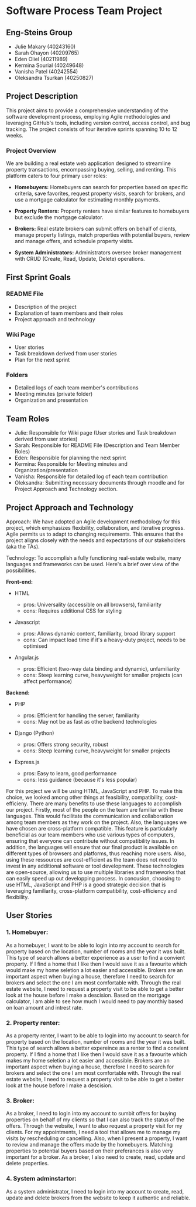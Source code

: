 # Software Process Team Project

## Eng-Steins Group

- Julie Makary (40243160)
- Sarah Ohayon (40209765)
- Eden Oliel (40211989)
- Kermina Sourial (40249648)
- Vanisha Patel (40242554)
- Oleksandra Tsurkan (40250827)

## Project Description

This project aims to provide a comprehensive understanding of the software development process, employing Agile methodologies and leveraging GitHub's tools, including version control, access control, and bug tracking. The project consists of four iterative sprints spanning 10 to 12 weeks.

### Project Overview

We are building a real estate web application designed to streamline property transactions, encompassing buying, selling, and renting. This platform caters to four primary user roles:

- **Homebuyers:** Homebuyers can search for properties based on specific criteria, save favorites, request property visits, search for brokers, and use a mortgage calculator for estimating monthly payments.

- **Property Renters:** Property renters have similar features to homebuyers but exclude the mortgage calculator.

- **Brokers:** Real estate brokers can submit offers on behalf of clients, manage property listings, match properties with potential buyers, review and manage offers, and schedule property visits.

- **System Administrators:** Administrators oversee broker management with CRUD (Create, Read, Update, Delete) operations.

## First Sprint Goals

### README File

- Description of the project
- Explanation of team members and their roles
- Project approach and technology 


### Wiki Page

- User stories
- Task breakdown derived from user stories
- Plan for the next sprint

### Folders

- Detailed logs of each team member's contributions
- Meeting minutes (private folder)
- Organization and presentation

## Team Roles

- Julie: Responsible for Wiki page (User stories and Task breakdown derived from user stories)
- Sarah: Responsible for README File (Description and Team Member Roles)
- Eden: Responsible for planning the next sprint
- Kermina: Responsible for Meeting minutes and Organization/presentation
- Vanisha: Responsible for detailed log of each team contribution
- Oleksandra: Submitting necessary documents through moodle and for Project Approach and Technology section.
 
## Project Approach and Technology

Approach: We have adopted an Agile development methodology for this project, which emphasizes flexibility, collaboration, and iterative progress. Agile permits us to adapt to changing requirements. This ensures that the project aligns closely with the needs and expectations of our stakeholders (aka the TAs).

Technology: To accomplish a fully functioning real-estate website, many languages and frameworks can be used. Here's a brief over view of the possibilities.

**Front-end:**
- HTML
  - pros: Universality (accessible on all browsers), familiarity
  - cons: Requires additional CSS for styling
  
- Javascript
  - pros: Allows dynamic content, familiarity, broad library support
  - cons: Can impact load time if it's a heavy-duty project, needs to be optimised
  
- Angular.js
  - pros: Efficient (two-way data binding and dynamic), unfamiliarity
  - cons: Steep learning curve, heavyweight for smaller projects (can affect performance)

**Backend:** 
- PHP
  - pros: Efficient for handling the server, familiarity
  - cons: May not be as fast as othe backend technologies
  
- Django (Python)
  - pros: Offers strong security, robust
  - cons: Steep learning curve, heavyweight for smaller projects
  
- Express.js
  - pros: Easy to learn, good performance
  - cons: less guidance (because it's less popular)

For this project we will be using HTML, JavaScript and PHP. To make this choice, we looked among other things at feasibility, compatibility, cost-efficieny. 
There are many benefits to use these languages to accomplish our project. Firstly, most of the people on the team are familiar with these languages. This would facilitate the communication and collaboration among team members as they work on the project. Also, the languages we have chosen are cross-platform compatible. This feature is particularly beneficial as our team members who use various types of computers, ensuring that everyone can contribute without compatibility issues. In addition, the languages will ensure that our final product is available on different types of browsers and platforms, thus reaching more users. Also, using these ressources are cost-efficient as the team does not need to invest in any additional software or tool development. These technologies are open-source, allowing us to use multiple libraries and frameworks that can easily speed up out developping process. In concusion, choosing to use HTML, JavaScript and PHP is a good strategic decision that is leveraging familiarity, cross-platform compatibility, cost-efficiency and flexibility. 



## User Stories
### 1. Homebuyer:

As a homebuyer, I want to be able to login into my account to search for property based on the location, number of rooms and the year it was built. This type of search allows a better experience as a user to find a convient property. If I find a home that I like then I would save it as a favourite which would make my home seletion a lot easier and accessible. Brokers are an important aspect when buying a house, therefore I need to search for brokers and select the one I am most comfortable with. Through the real estate website, I need to request a property visit to be able to get a better look at the house before I make a descision. Based on the mortgage calculator, I am able to see how much I would need to pay monthly based on loan amount and intrest rate.     
 
### 2. Property renter:

As a property renter, I want to be able to login into my account to search for property based on the location, number of rooms and the year it was built. This type of search allows a better expereince as a renter to find a convient property. If I find a home that I like then I would save it as a favourite which makes my home seletion a lot easier and accessible. Brokers are an important aspect when buying a house, therefore I need to search for brokers and select the one I am most comfortable with. Through the real estate website, I need to request a property visit to be able to get a better look at the house before I make a descision.

   
### 3. Broker:

As a broker, I need to login into my account to sumbit offers for buying properties on behalf of my clients so that I can also track the status of the offers. Through the website, I want to also request a property visit for my clients. For my appointments, I need a tool that allows me to manage my visits by rescheduling or cancelling. Also, when I present a property, I want to review and manage the offers made by the homebuyers. Matching properties to potential buyers based on their preferances is also very important for a broker. As a broker, I also need to create, read, update and delete properties.  

  
### 4. System adminstartor:

As a system administrator, I need to login into my account to create, read, update and delete brokers from the website to keep it authentic and reliable.



